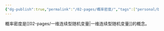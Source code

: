 ```yaml
---
{"dg-publish":true,"permalink":"/02-pages/概率密度/","tags":["personal/blog","概率论","概念"]}
---
```


概率密度是[[02-pages/一维连续型随机变量\|一维连续型随机变量]]的概念。

